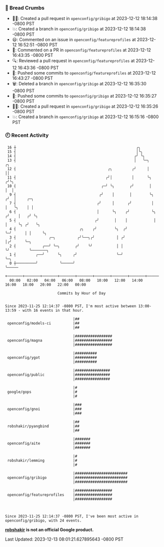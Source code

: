 ### 🍞 Bread Crumbs

 * ✍🏼: Created a pull request in `openconfig/gribigo` at 2023-12-12 18:14:38 -0800 PST
 * 💥: Created a branch in `openconfig/gribigo` at 2023-12-12 18:14:38 -0800 PST
 * 😃: Commented on an issue in `openconfig/featureprofiles` at 2023-12-12 16:52:51 -0800 PST
 * 💬: Commented on a PR in  `openconfig/featureprofiles` at 2023-12-12 16:43:35 -0800 PST
 * 🔍: Reviewed a pull request in  `openconfig/featureprofiles` at 2023-12-12 16:43:36 -0800 PST
 * 🚢: Pushed some commits to `openconfig/featureprofiles` at 2023-12-12 16:43:27 -0800 PST
 * 🗑: Deleted a branch in `openconfig/gribigo` at 2023-12-12 16:35:30 -0800 PST
 * 🚢: Pushed some commits to `openconfig/gribigo` at 2023-12-12 16:35:27 -0800 PST
 * ✍🏼: Created a pull request in `openconfig/gribigo` at 2023-12-12 16:35:26 -0800 PST
 * 💥: Created a branch in `openconfig/gribigo` at 2023-12-12 16:15:16 -0800 PST

### 🕘 Recent Activity
```
 16 ┼                                                       ╭╮
 15 ┤                                                       │╰╮
 14 ┤                                                      ╭╯ ╰╮
 13 ┤                                                      │   ╰─╮       ╭╮
 12 ┤                                          ╭╮         ╭╯     │       ││
 11 ┤                                         ╭╯│         │      ╰╮     ╭╯╰╮
 10 ┤                                       ╭─╯ ╰╮       ╭╯       │     │  │
  9 ┤                                      ╭╯    │       │        ╰╮   ╭╯  │     ╭─╮
  7 ┤                                     ╭╯     │      ╭╯         │   │   ╰╮    │ │
  6 ┤                                     │      ╰╮    ╭╯          ╰╮ ╭╯    │   ╭╯ ╰╮
  5 ┤                                    ╭╯       │    │            │ │     ╰╮ ╭╯   ╰╮
  4 ┤                             ╭╮    ╭╯        ╰╮  ╭╯            ╰─╯      │ │     ╰╮
  3 ┤               ╭─╮          ╭╯╰──╮╭╯          │ ╭╯                      │╭╯      ╰─╮
  2 ┤            ╭──╯ ╰─╮       ╭╯    ╰╯           │ │                       ╰╯         ╰───────╮
  1 ┤         ╭──╯      ╰╮     ╭╯                  ╰─╯                                          ╰─╮
  0 ┼─────────╯          ╰─────╯                                                                  ╰─────
    +───────+───────+───────+───────+───────+───────+───────+───────+───────+───────+───────+───────+────
  00:00   02:00   04:00   06:00   08:00   10:00   12:00   14:00   16:00   18:00   20:00   22:00   00:00   

						Commits by Hour of Day


Since 2023-11-25 12:14:37 -0800 PST, I'm most active between 13:00-13:59 - with 16 events in that hour.

```



```
                               |##
 openconfig/models-ci          |##
                               |##

                               |#################
 openconfig/magna              |#################
                               |#################

                               |##########
 openconfig/ygot               |##########
                               |##########

                               |################
 openconfig/public             |################
                               |################

                               |#
 google/gops                   |#
                               |#

                               |###
 openconfig/gnoi               |###
                               |###

                               |##
 robshakir/pyangbind           |##
                               |##

                               |#######
 openconfig/aite               |#######
                               |#######

                               |#
 robshakir/lemming             |#
                               |#

                               |########################
 openconfig/gribigo            |########################
                               |########################

                               |#################
 openconfig/featureprofiles    |#################
                               |#################



Since 2023-11-25 12:14:37 -0800 PST, I've been most active in openconfig/gribigo, with 24 events.

```
**[robshakir](mailto:robjs@google.com) is not an official Google product.**  


Last Updated: 2023-12-13 08:01:21.627895643 -0800 PST

